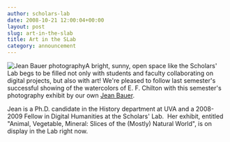 ```yaml
---
author: scholars-lab
date: 2008-10-21 12:00:04+00:00
layout: post
slug: art-in-the-slab
title: Art in the SLab
category: announcement
---
```


![Jean Bauer photography](http://farm4.static.flickr.com/3064/2961963222_3fa2a2e441_m.jpg)A bright, sunny, open space like the Scholars' Lab begs to be filled  not only with students and faculty collaborating on digital projects, but also with art!  We're pleased to follow last semester's successful showing of the watercolors of E. F. Chilton with this semester's photography exhibit by our own [Jean Bauer](http://jeanbauer.com/).

Jean is a Ph.D. candidate in the History department at UVA and a 2008-2009 Fellow in Digital Humanities at the Scholars' Lab.  Her exhibit, entitled "Animal, Vegetable, Mineral: Slices of the (Mostly) Natural World", is on display in the Lab right now.
